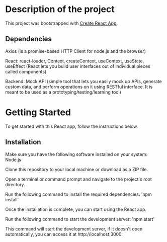 # Description of the project

This project was bootstrapped with [Create React App](https://github.com/facebook/create-react-app).

## Dependencies

Axios (is a promise-based HTTP Client for node.js and the browser)

React:  react-loader, Context, createContext, useContext, useState, useEffect (React lets you build user interfaces out of individual pieces called components)

Backend:  Mock API (simple tool that lets you easily mock up APIs, generate custom data, and perform operations on it using RESTful interface. It is meant to be used as a prototyping/testing/learning tool)

# Getting Started
To get started with this React app, follow the instructions below.

## Installation
Make sure you have the following software installed on your system: Node.js
 
Clone this repository to your local machine or download as a ZIP file.

Open a terminal or command prompt and navigate to the project's root directory.

Run the following command to install the required dependencies: 'npm install'

Once the installation is complete, you can start using the React app.

Run the following command to start the development server: 'npm start'

This command will start the development server, if it doesn't open automatically, you can access it at http://localhost:3000.
